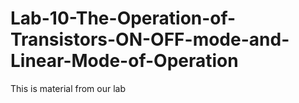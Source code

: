 # Lab-10-The-Operation-of-Transistors-ON-OFF-mode-and-Linear-Mode-of-Operation
This is material from our lab
